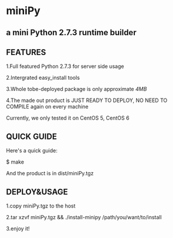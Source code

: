 miniPy
======

a mini Python 2.7.3 runtime builder
---------------------------------------------------------------------

FEATURES
--------
1.Full featured Python 2.7.3 for server side usage

2.Intergrated easy_install tools

3.Whole tobe-deployed package is only approximate *4MB*

4.The made out product is JUST READY TO DEPLOY, NO NEED TO COMPILE again on every machine

Currently, we only tested it on CentOS 5, CentOS 6


QUICK GUIDE
-----------
Here's a quick guide:

$ make

And the product is in dist/miniPy.tgz


DEPLOY&USAGE
------------
1.copy miniPy.tgz to the host 

2.tar xzvf miniPy.tgz && ./install-minipy  /path/you/want/to/install

3.enjoy it!

